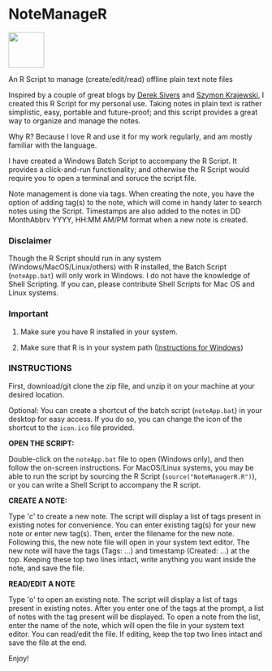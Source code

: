 # NoteManageR


<img src="https://github.com/bishwaruppaul/NoteManageR/blob/main/icon.ico" width="70"> 


An R Script to manage (create/edit/read) offline plain text note files

Inspired by a couple of great blogs by [Derek Sivers](https://sive.rs/plaintext) and [Szymon Krajewski](https://szymonkrajewski.pl/taking-notes-in-plaintext/), I created this R Script for my personal use. Taking notes in plain text is rather simplistic, easy, portable and future-proof; and this script provides a great way to organize and manage the notes. 

Why R? Because I love R and use it for my work regularly, and am mostly familiar with the language.

I have created a Windows Batch Script to accompany the R Script. It provides a click-and-run functionality; and otherwise the R Script would require you to open a terminal and soruce the script file.

Note management is done via tags. When creating the note, you have the option of adding tag(s) to the note, which will come in handy later to search notes using the Script. Timestamps are also added to the notes in DD MonthAbbrv YYYY, HH:MM AM/PM format when a new note is created. 

### Disclaimer

Though the R Script should run in any system (Windows/MacOS/Linux/others) with R installed, the Batch Script (```noteApp.bat```) will only work in Windows. I do not have the knowledge of Shell Scripting. If you can, please contribute Shell Scripts for Mac OS and Linux systems.

### Important

1. Make sure you have R installed in your system.

2. Make sure that R is in your system path ([Instructions for Windows](https://www.hanss.info/sebastian/post/rtools-path/))

### INSTRUCTIONS

First, download/git clone the zip file, and unzip it on your machine at your desired location.

Optional: You can create a shortcut of the batch script (```noteApp.bat```) in your desktop for easy access. If you do so, you can change the icon of the shortcut to the ```icon.ico``` file provided.

**OPEN THE SCRIPT:**

Double-click on the ```noteApp.bat``` file to open (Windows only), and then follow the on-screen instructions. For MacOS/Linux systems, you may be able to run the script by sourcing the R Script (```source("NoteManagerR.R")```), or you can write a Shell Script to accompany the R script.

**CREATE A NOTE:**

Type 'c' to create a new note. The script will display a list of tags present in existing notes for convenience. You can enter existing tag(s) for your new note or enter new tag(s). Then, enter the filename for the new note. Following this, the new note file will open in your system text editor. The new note will have the tags (Tags: ...) and timestamp (Created: ...) at the top. Keeping these top two lines intact, write anything you want inside the note, and save the file.

**READ/EDIT A NOTE**

Type 'o' to open an existing note. The script will display a list of tags present in existing notes. After you enter one of the tags at the prompt, a list of notes with the tag present will be displayed. To open a note from the list, enter the name of the note, which will open the file in your system text editor. You can read/edit the file. If editing, keep the top two lines intact and save the file at the end.

Enjoy!
